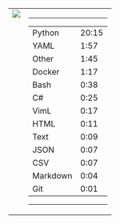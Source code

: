 
<table><tr>
<td valign="top">
  <img src="https://wakatime.com/share/@Aperture/0cd21d5d-ac4f-458d-9c71-d06f479c1297.png" />
</td>

<td valign="top">
  <hr>
  <table>
    <tr><td>Python</td><td>20:15</td></tr><tr><td>YAML</td><td>1:57</td></tr><tr><td>Other</td><td>1:45</td></tr><tr><td>Docker</td><td>1:17</td></tr><tr><td>Bash</td><td>0:38</td></tr><tr><td>C#</td><td>0:25</td></tr><tr><td>VimL</td><td>0:17</td></tr><tr><td>HTML</td><td>0:11</td></tr><tr><td>Text</td><td>0:09</td></tr><tr><td>JSON</td><td>0:07</td></tr><tr><td>CSV</td><td>0:07</td></tr><tr><td>Markdown</td><td>0:04</td></tr><tr><td>Git</td><td>0:01</td></tr>
  </table>
  <hr>
</td>
</tr></table>

